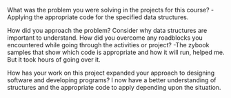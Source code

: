 What was the problem you were solving in the projects for this course?
  -Applying the appropriate code for the specified data structures. 
  
How did you approach the problem? Consider why data structures are important to understand. How did you overcome any roadblocks you encountered while going through the activities or project?
  -The zybook samples that show which code is appropriate and how it will run, helped me. But it took hours of going over it. 
  
How has your work on this project expanded your approach to designing software and developing programs?
  I now have a better understanding of structures and the appropriate code to apply depending upon the situation. 
  
